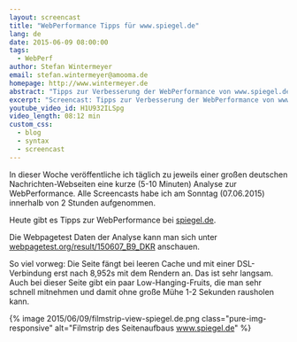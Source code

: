 ```yaml
---
layout: screencast
title: "WebPerformance Tipps für www.spiegel.de"
lang: de
date: 2015-06-09 08:00:00
tags:
  - WebPerf
author: Stefan Wintermeyer
email: stefan.wintermeyer@amooma.de
homepage: http://www.wintermeyer.de
abstract: "Tipps zur Verbesserung der WebPerformance von www.spiegel.de"
excerpt: "Screencast: Tipps zur Verbesserung der WebPerformance von www.spiegel.de"
youtube_video_id: H1U932ILSpg
video_length: 08:12 min
custom_css:
  - blog
  - syntax
  - screencast
---
```


In dieser Woche veröffentliche ich täglich zu jeweils einer großen deutschen Nachrichten-Webseiten eine kurze (5-10 Minuten) Analyse zur WebPerformance. Alle Screencasts habe ich am Sonntag (07.06.2015) innerhalb von 2 Stunden aufgenommen.

Heute gibt es Tipps zur WebPerformance bei  [spiegel.de](http://www.spiegel.de).

Die Webpagetest Daten der Analyse kann man sich unter [webpagetest.org/result/150607_B9_DKR](http://www.webpagetest.org/result/150607_B9_DKR) anschauen.

So viel vorweg: Die Seite fängt bei leeren Cache und mit einer DSL-Verbindung erst nach 8,952s mit dem Rendern an. Das ist sehr langsam. Auch bei dieser Seite gibt ein paar Low-Hanging-Fruits, die man sehr schnell mitnehmen und damit ohne große Mühe 1-2 Sekunden rausholen kann.

{% image 2015/06/09/filmstrip-view-spiegel.de.png class="pure-img-responsive" alt="Filmstrip des Seitenaufbaus www.spiegel.de" %}
